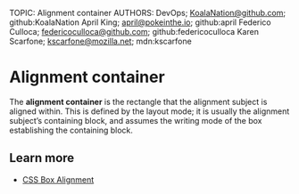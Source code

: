 TOPIC: Alignment container
AUTHORS: DevOps; KoalaNation@github.com; github:KoalaNation
         April King; april@pokeinthe.io; github:april
         Federico Culloca; federicoculloca@github.com; github:federicoculloca
         Karen Scarfone; kscarfone@mozilla.net; mdn:kscarfone

# Alignment container

The **alignment container** is the rectangle that the alignment subject is aligned within.
This is defined by the layout mode; it is usually the alignment subject’s containing block, and assumes
the writing mode of the box establishing the containing block.

## Learn more

- [CSS Box Alignment](https://developer.mozilla.org/en-US/docs/Web/CSS/CSS_Box_Alignment)
